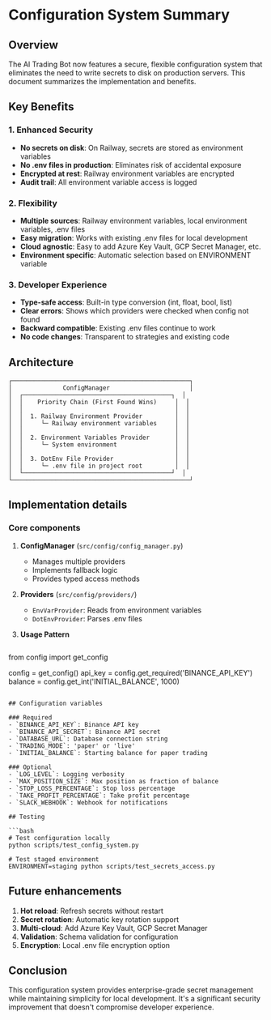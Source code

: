 # Configuration System Summary

## Overview

The AI Trading Bot now features a secure, flexible configuration system that eliminates the need to write secrets to disk on production servers. This document summarizes the implementation and benefits.

## Key Benefits

### 1. **Enhanced Security**
- **No secrets on disk**: On Railway, secrets are stored as environment variables
- **No .env files in production**: Eliminates risk of accidental exposure
- **Encrypted at rest**: Railway environment variables are encrypted
- **Audit trail**: All environment variable access is logged

### 2. **Flexibility**
- **Multiple sources**: Railway environment variables, local environment variables, .env files
- **Easy migration**: Works with existing .env files for local development
- **Cloud agnostic**: Easy to add Azure Key Vault, GCP Secret Manager, etc.
- **Environment specific**: Automatic selection based on ENVIRONMENT variable

### 3. **Developer Experience**
- **Type-safe access**: Built-in type conversion (int, float, bool, list)
- **Clear errors**: Shows which providers were checked when config not found
- **Backward compatible**: Existing .env files continue to work
- **No code changes**: Transparent to strategies and existing code

## Architecture

```
┌─────────────────────────────────────────────────┐
│              ConfigManager                      │
│  ┌─────────────────────────────────────────┐  │
│  │    Priority Chain (First Found Wins)     │  │
│  │                                          │  │
│  │  1. Railway Environment Provider         │  │
│  │     └─ Railway environment variables     │  │
│  │                                          │  │
│  │  2. Environment Variables Provider       │  │
│  │     └─ System environment                │  │
│  │                                          │  │
│  │  3. DotEnv File Provider                 │  │
│  │     └─ .env file in project root         │  │
│  └─────────────────────────────────────────┘  │
└─────────────────────────────────────────────────┘
```

## Implementation details

### Core components

1. **ConfigManager** (`src/config/config_manager.py`)
   - Manages multiple providers
   - Implements fallback logic
   - Provides typed access methods

2. **Providers** (`src/config/providers/`)
   - `EnvVarProvider`: Reads from environment variables
   - `DotEnvProvider`: Parses .env files

3. **Usage Pattern**
   ```python
from config import get_config

config = get_config()
api_key = config.get_required('BINANCE_API_KEY')
balance = config.get_int('INITIAL_BALANCE', 1000)
```

## Configuration variables

### Required
- `BINANCE_API_KEY`: Binance API key
- `BINANCE_API_SECRET`: Binance API secret
- `DATABASE_URL`: Database connection string
- `TRADING_MODE`: 'paper' or 'live'
- `INITIAL_BALANCE`: Starting balance for paper trading

### Optional
- `LOG_LEVEL`: Logging verbosity
- `MAX_POSITION_SIZE`: Max position as fraction of balance
- `STOP_LOSS_PERCENTAGE`: Stop loss percentage
- `TAKE_PROFIT_PERCENTAGE`: Take profit percentage
- `SLACK_WEBHOOK`: Webhook for notifications

## Testing

```bash
# Test configuration locally
python scripts/test_config_system.py

# Test staged environment
ENVIRONMENT=staging python scripts/test_secrets_access.py
```

## Future enhancements

1. **Hot reload**: Refresh secrets without restart
2. **Secret rotation**: Automatic key rotation support
3. **Multi-cloud**: Add Azure Key Vault, GCP Secret Manager
4. **Validation**: Schema validation for configuration
5. **Encryption**: Local .env file encryption option

## Conclusion

This configuration system provides enterprise-grade secret management while maintaining simplicity for local development. It's a significant security improvement that doesn't compromise developer experience.
